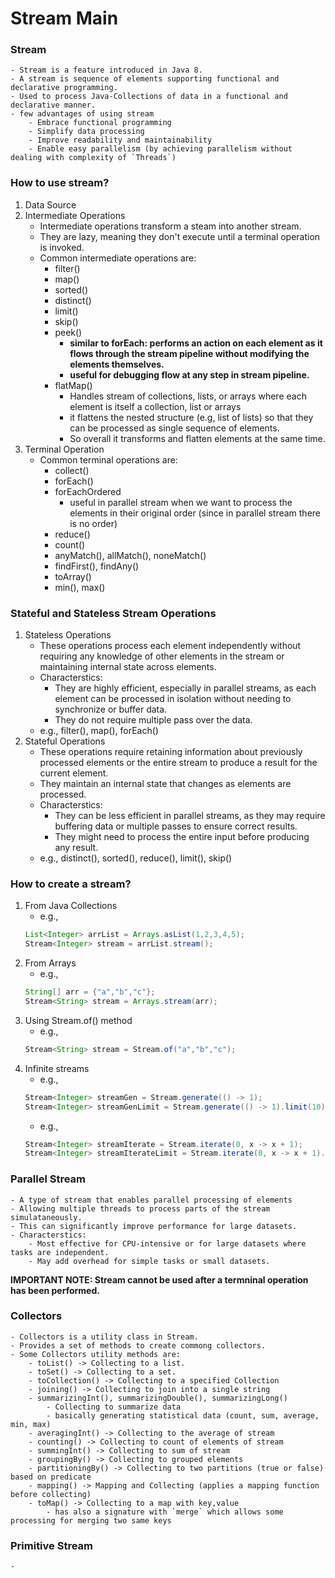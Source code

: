 # Stream Main

### Stream
    - Stream is a feature introduced in Java 8.
    - A stream is sequence of elements supporting functional and declarative programming.
    - Used to process Java-Collections of data in a functional and declarative manner.
    - few advantages of using stream
        - Embrace functional programming
        - Simplify data processing
        - Improve readability and maintainability
        - Enable easy parallelism (by achieving parallelism without dealing with complexity of `Threads`)

### How to use stream?
1. Data Source
2. Intermediate Operations
    - Intermediate operations transform a steam into another stream.
    - They are lazy, meaning they don't execute until a terminal operation is invoked.
    - Common intermediate operations are:
        - filter()
        - map()
        - sorted()
        - distinct()
        - limit()
        - skip()
        - peek()
            - **similar to forEach: performs an action on each element as it flows through the stream pipeline without modifying the elements themselves.**
            - **useful for debugging flow at any step in stream pipeline.**
        - flatMap()
            - Handles stream of collections, lists, or arrays where each element is itself a collection, list or arrays
            - it flattens the nested structure (e.g, list of lists) so that they can be processed as single sequence of elements.
            - So overall it transforms and flatten elements at the same time.
3. Terminal Operation
    - Common terminal operations are:
        - collect()
        - forEach()
        - forEachOrdered
            - useful in parallel stream when we want to process the elements in their original order (since in parallel stream there is no order)
        - reduce()
        - count()
        - anyMatch(), allMatch(), noneMatch()
        - findFirst(), findAny()
        - toArray()
        - min(), max()

### Stateful and Stateless Stream Operations
1. Stateless Operations
    - These operations process each element independently without requiring any knowledge of other elements in the stream or maintaining internal state across elements.
    - Characterstics:
        - They are highly efficient, especially in parallel streams, as each element can be processed in isolation without needing to synchronize or buffer data.
        - They do not require multiple pass over the data.
    - e.g., filter(), map(), forEach()
2. Stateful Operations
    - These operations require retaining information about previously processed elements or the entire stream to produce a result for the current element.
    - They maintain an internal state that changes as elements are processed.
    - Characterstics:
        - They can be less efficient in parallel streams, as they may require buffering data or multiple passes to ensure correct results.
        - They might need to process the entire input before producing any result.
    - e.g., distinct(), sorted(), reduce(), limit(), skip()

### How to create a stream?
1. From Java Collections
    - e.g.,
    ``` java
    List<Integer> arrList = Arrays.asList(1,2,3,4,5);
    Stream<Integer> stream = arrList.stream();
    ```
2. From Arrays
    - e.g.,
    ``` java
    String[] arr = {"a","b","c"};
    Stream<String> stream = Arrays.stream(arr);
    ```
3. Using Stream.of() method
    - e.g.,
    ``` java
    Stream<String> stream = Stream.of("a","b","c");
    ```
4. Infinite streams
    - e.g.,
    ``` java
    Stream<Integer> streamGen = Stream.generate(() -> 1);
    Stream<Integer> streamGenLimit = Stream.generate(() -> 1).limit(10);
    ```
    - e.g.,
    ``` java
    Stream<Integer> streamIterate = Stream.iterate(0, x -> x + 1);
    Stream<Integer> streamIterateLimit = Stream.iterate(0, x -> x + 1).limit(10);
    ```

### Parallel Stream
    - A type of stream that enables parallel processing of elements
    - Allowing multiple threads to process parts of the stream simulataneously.
    - This can significantly improve performance for large datasets.
    - Characterstics:
        - Most effective for CPU-intensive or for large datasets where tasks are independent.
        - May add overhead for simple tasks or small datasets.

**IMPORTANT NOTE: Stream cannot be used after a termninal operation has been performed.**

### Collectors
    - Collectors is a utility class in Stream.
    - Provides a set of methods to create commong collectors.
    - Some Collectors utility methods are:
        - toList() -> Collecting to a list.
        - toSet() -> Collecting to a set.
        - toCollection() -> Collecting to a specified Collection
        - joining() -> Collecting to join into a single string
        - summarizingInt(), summarizingDouble(), summarizingLong()
            - Collecting to summarize data
            - basically generating statistical data (count, sum, average, min, max)
        - averagingInt() -> Collecting to the average of stream
        - counting() -> Collecting to count of elements of stream
        - summingInt() -> Collecting to sum of stream
        - groupingBy() -> Collecting to grouped elements
        - partitioningBy() -> Collecting to two partitions (true or false) based on predicate
        - mapping() -> Mapping and Collecting (applies a mapping function before collecting)
        - toMap() -> Collecting to a map with key,value
            - has also a signature with `merge` which allows some processing for merging two same keys

### Primitive Stream
    - 